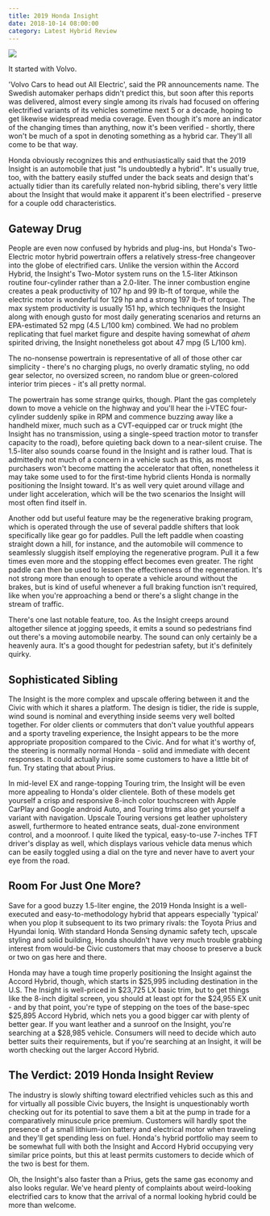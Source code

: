 ```yaml
---
title: 2019 Honda Insight
date: 2018-10-14 08:00:00
category: Latest Hybrid Review
---
```


![](/images/5.jpg)

It started with Volvo.

'Volvo Cars to head out All Electric', said the PR announcements name. The Swedish automaker perhaps didn't predict this, but soon after this reports was delivered, almost every single among its rivals had focused on offering electrified variants of its vehicles sometime next 5 or a decade, hoping to get likewise widespread media coverage. Even though it's more an indicator of the changing times than anything, now it's been verified - shortly, there won't be much of a spot in denoting something as a hybrid car. They'll all come to be that way.
<!-- more -->
Honda obviously recognizes this and enthusiastically said that the 2019 Insight is an automobile that just "Is undoubtedly a hybrid". It's usually true, too, with the battery easily stuffed under the back seats and design that's actually tidier than its carefully related non-hybrid sibling, there's very little about the Insight that would make it apparent it's been electrified - preserve for a couple odd characteristics.

## Gateway Drug

People are even now confused by hybrids and plug-ins, but Honda's Two-Electric motor hybrid powertrain offers a relatively stress-free changeover into the globe of electrified cars. Unlike the version within the Accord Hybrid, the Insight's Two-Motor system runs on the 1.5-liter Atkinson routine four-cylinder rather than a 2.0-liter. The inner combustion engine creates a peak productivity of 107 hp and 99 lb-ft of torque, while the electric motor is wonderful for 129 hp and a strong 197 lb-ft of torque. The max system productivity is usually 151 hp, which techniques the Insight along with enough gusto for most daily generating scenarios and returns an EPA-estimated 52 mpg (4.5 L/100 km) combined. We had no problem replicating that fuel market figure and despite having somewhat of *ahem* spirited driving, the Insight nonetheless got about 47 mpg (5 L/100 km).

The no-nonsense powertrain is representative of all of those other car simplicity - there's no charging plugs, no overly dramatic styling, no odd gear selector, no oversized screen, no random blue or green-colored interior trim pieces - it's all pretty normal.

The powertrain has some strange quirks, though. Plant the gas completely down to move a vehicle on the highway and you'll hear the i-VTEC four-cylinder suddenly spike in RPM and commence buzzing away like a handheld mixer, much such as a CVT-equipped car or truck might (the Insight has no transmission, using a single-speed traction motor to transfer capacity to the road), before quieting back down to a near-silent cruise. The 1.5-liter also sounds coarse found in the Insight and is rather loud. That is admittedly not much of a concern in a vehicle such as this, as most purchasers won't become matting the accelerator that often, nonetheless it may take some used to for the first-time hybrid clients Honda is normally positioning the Insight toward. It's as well very quiet around village and under light acceleration, which will be the two scenarios the Insight will most often find itself in.

Another odd but useful feature may be the regenerative braking program, which is operated through the use of several paddle shifters that look specifically like gear go for paddles. Pull the left paddle when coasting straight down a hill, for instance, and the automobile will commence to seamlessly sluggish itself employing the regenerative program. Pull it a few times even more and the stopping effect becomes even greater. The right paddle can then be used to lessen the effectiveness of the regeneration. It's not strong more than enough to operate a vehicle around without the brakes, but is kind of useful whenever a full braking function isn't required, like when you're approaching a bend or there's a slight change in the stream of traffic.

There's one last notable feature, too. As the Insight creeps around altogether silence at jogging speeds, it emits a sound so pedestrians find out there's a moving automobile nearby. The sound can only certainly be a heavenly aura. It's a good thought for pedestrian safety, but it's definitely quirky.

## Sophisticated Sibling

The Insight is the more complex and upscale offering between it and the Civic with which it shares a platform. The design is tidier, the ride is supple, wind sound is nominal and everything inside seems very well bolted together. For older clients or commuters that don't value youthful appears and a sporty traveling experience, the Insight appears to be the more appropriate proposition compared to the Civic. And for what it's worthy of, the steering is normally normal Honda - solid and immediate with decent responses. It could actually inspire some customers to have a little bit of fun. Try stating that about Prius.

In mid-level EX and range-topping Touring trim, the Insight will be even more appealing to Honda's older clientele. Both of these models get yourself a crisp and responsive 8-inch color touchscreen with Apple CarPlay and Google android Auto, and Touring trims also get yourself a variant with navigation. Upscale Touring versions get leather upholstery aswell, furthermore to heated entrance seats, dual-zone environment control, and a moonroof. I quite liked the typical, easy-to-use 7-inches TFT driver's display as well, which displays various vehicle data menus which can be easily toggled using a dial on the tyre and never have to avert your eye from the road.

## Room For Just One More?

Save for a good buzzy 1.5-liter engine, the 2019 Honda Insight is a well-executed and easy-to-methodology hybrid that appears especially 'typical' when you plop it subsequent to its two primary rivals: the Toyota Prius and Hyundai Ioniq. With standard Honda Sensing dynamic safety tech, upscale styling and solid building, Honda shouldn't have very much trouble grabbing interest from would-be Civic customers that may choose to preserve a buck or two on gas here and there.

Honda may have a tough time properly positioning the Insight against the Accord Hybrid, though, which starts in $25,995 including destination in the U.S. The Insight is well-priced in $23,725 LX basic trim, but to get things like the 8-inch digital screen, you should at least opt for the $24,955 EX unit - and by that point, you're type of stepping on the toes of the base-spec $25,895 Accord Hybrid, which nets you a good bigger car with plenty of better gear. If you want leather and a sunroof on the Insight, you're searching at a $28,985 vehicle. Consumers will need to decide which auto better suits their requirements, but if you're searching at an Insight, it will be worth checking out the larger Accord Hybrid.

## The Verdict: 2019 Honda Insight Review

The industry is slowly shifting toward electrified vehicles such as this and for virtually all possible Civic buyers, the Insight is unquestionably worth checking out for its potential to save them a bit at the pump in trade for a comparatively minuscule price premium. Customers will hardly spot the presence of a small lithium-ion battery and electrical motor when traveling and they'll get spending less on fuel. Honda's hybrid portfolio may seem to be somewhat full with both the Insight and Accord Hybrid occupying very similar price points, but this at least permits customers to decide which of the two is best for them.

Oh, the Insight's also faster than a Prius, gets the same gas economy and also looks regular. We've heard plenty of complaints about weird-looking electrified cars to know that the arrival of a normal looking hybrid could be more than welcome.